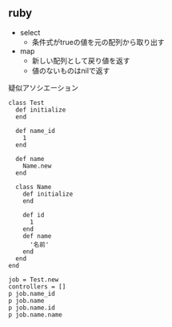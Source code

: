 ## ruby
- select
  - 条件式がtrueの値を元の配列から取り出す
- map
  - 新しい配列として戻り値を返す
  - 値のないものはnilで返す


疑似アソシエーション
```
class Test
  def initialize
  end

  def name_id
    1
  end

  def name
    Name.new
  end

  class Name
    def initialize
    end

    def id
      1
    end
    def name
      '名前'
    end
  end
end

job = Test.new
controllers = []
p job.name_id
p job.name
p job.name.id
p job.name.name
```
